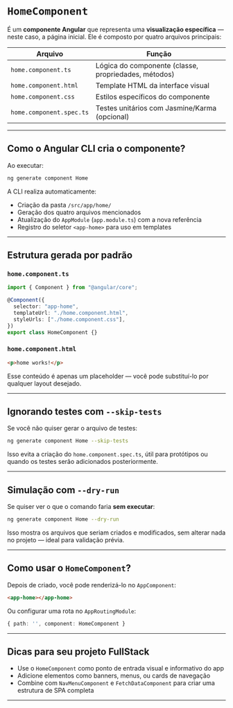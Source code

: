 # `HomeComponent`

É um **componente Angular** que representa uma **visualização específica** — neste caso, a página inicial. Ele é composto por quatro arquivos principais:

| Arquivo | Função |
| --- | --- |
| `home.component.ts` | Lógica do componente (classe, propriedades, métodos) |
| `home.component.html` | Template HTML da interface visual |
| `home.component.css` | Estilos específicos do componente |
| `home.component.spec.ts` | Testes unitários com Jasmine/Karma (opcional) |

---

## Como o Angular CLI cria o componente?

Ao executar:

```bash
ng generate component Home
```

A CLI realiza automaticamente:

- Criação da pasta `/src/app/home/`
- Geração dos quatro arquivos mencionados
- Atualização do `AppModule` (`app.module.ts`) com a nova referência
- Registro do seletor `<app-home>` para uso em templates

---

## Estrutura gerada por padrão

### `home.component.ts`

```ts
import { Component } from "@angular/core";

@Component({
  selector: "app-home",
  templateUrl: "./home.component.html",
  styleUrls: ["./home.component.css"],
})
export class HomeComponent {}
```

### `home.component.html`

```html
<p>home works!</p>
```

Esse conteúdo é apenas um placeholder — você pode substituí-lo por qualquer layout desejado.

---

## Ignorando testes com `--skip-tests`

Se você não quiser gerar o arquivo de testes:

```bash
ng generate component Home --skip-tests
```

Isso evita a criação do `home.component.spec.ts`, útil para protótipos ou quando os testes serão adicionados posteriormente.

---

## Simulação com `--dry-run`

Se quiser ver o que o comando faria **sem executar**:

```bash
ng generate component Home --dry-run
```

Isso mostra os arquivos que seriam criados e modificados, sem alterar nada no projeto — ideal para validação prévia.

---

## Como usar o `HomeComponent`?

Depois de criado, você pode renderizá-lo no `AppComponent`:

```html
<app-home></app-home>
```

Ou configurar uma rota no `AppRoutingModule`:

```ts
{ path: '', component: HomeComponent }
```

---

## Dicas para seu projeto FullStack

- Use o `HomeComponent` como ponto de entrada visual e informativo do app
- Adicione elementos como banners, menus, ou cards de navegação
- Combine com `NavMenuComponent` e `FetchDataComponent` para criar uma estrutura de SPA completa

---
